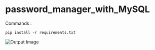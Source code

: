 # password_manager_with_MySQL

Commands :

```pip install -r requirements.txt```

![Output Image]()
